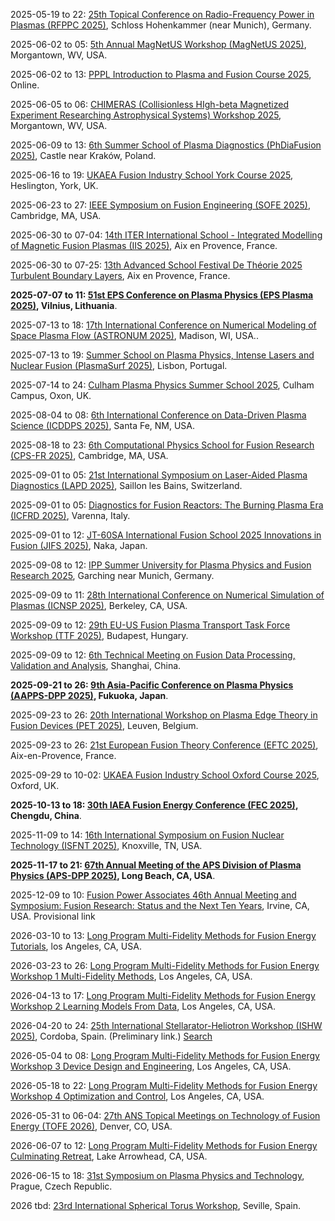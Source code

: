 2025-05-19 to 22: [25th Topical Conference on Radio-Frequency Power in Plasmas (RFPPC 2025)](https://ipp.mpg.de/rfppc2025), Schloss Hohenkammer (near Munich), Germany.

2025-06-02 to 05: [5th Annual MagNetUS Workshop (MagNetUS 2025)](https://magnetus-2025.pa.ucla.edu), Morgantown, WV, USA.

2025-06-02 to 13: [PPPL Introduction to Plasma and Fusion Course 2025](https://suli.pppl.gov/2025/course/), Online.

2025-06-05 to 06: [CHIMERAS (Collisionless HIgh-beta Magnetized Experiment Researching Astrophysical Systems) Workshop 2025](https://home.physics.ucla.edu/~sethd/chimeras25wvu/), Morgantown, WV, USA.

2025-06-09 to 13: [6th Summer School of Plasma Diagnostics (PhDiaFusion 2025)](https://phdia2025.ifj.edu.pl/), Castle near Kraków, Poland.

2025-06-16 to 19: [UKAEA Fusion Industry School York Course 2025](https://fusion-cdt.ac.uk/fusion-industry-school/), Heslington, York, UK.

2025-06-23 to 27: [IEEE Symposium on Fusion Engineering (SOFE 2025)](https://plasmafusion.eventsair.com/sofe2025/), Cambridge, MA, USA.

2025-06-30 to 07-04: [14th ITER International School - Integrated Modelling of Magnetic Fusion Plasmas (IIS 2025)](https://iis2025.sciencesconf.org/), Aix en Provence, France.

2025-06-30 to 07-25: [13th Advanced School Festival De Théorie 2025 Turbulent Boundary Layers](https://festival-theorie.org/), Aix en Provence, France.

**2025-07-07 to 11: [51st EPS Conference on Plasma Physics (EPS Plasma 2025)](https://epsplasma2025.com), Vilnius, Lithuania**.

2025-07-13 to 18: [17th International Conference on Numerical Modeling of Space Plasma Flow (ASTRONUM 2025)](https://space-science.uah.edu/astronum2025/), Madison, WI, USA..

2025-07-13 to 19: [Summer School on Plasma Physics, Intense Lasers and Nuclear Fusion (PlasmaSurf 2025)](https://plasmasurf.tecnico.ulisboa.pt/), Lisbon, Portugal.

2025-07-14 to 24: [Culham Plasma Physics Summer School 2025](https://culhamsummerschool.org.uk/), Culham Campus, Oxon, UK.

2025-08-04 to 08: [6th International Conference on Data-Driven Plasma Science (ICDDPS 2025)](https://web.cvent.com/event/7de9d238-e170-4fbf-8de5-20abc5c6eb49/), Santa Fe, NM, USA.

2025-08-18 to 23: [6th Computational Physics School for Fusion Research (CPS-FR 2025)](https://sites.google.com/psfc.mit.edu/cps-fr2025), Cambridge, MA, USA.

2025-09-01 to 05: [21st International Symposium on Laser-Aided Plasma Diagnostics (LAPD 2025)](https://lapd21.epfl.ch), Saillon les Bains, Switzerland.

2025-09-01 to 05: [Diagnostics for Fusion Reactors: The Burning Plasma Era (ICFRD 2025)](https://icpc.it/diagnostics/diagnostics-for-fusion-reactors-the-burning-plasma-era/), Varenna, Italy.

2025-09-01 to 12: [JT-60SA International Fusion School 2025 Innovations in Fusion (JIFS 2025)](https://indico.euro-fusion.org/event/3385/), Naka, Japan.

2025-09-08 to 12: [IPP Summer University for Plasma Physics and Fusion Research 2025](https://www.ipp.mpg.de/summeruni), Garching near Munich, Germany.

2025-09-09 to 11: [28th International Conference on Numerical Simulation of Plasmas (ICNSP 2025)](https://pls.llnl.gov/about/events/28th-international-conference-numerical-simulation-plasmas), Berkeley, CA, USA.

2025-09-09 to 12: [29th EU-US Fusion Plasma Transport Task Force Workshop (TTF 2025)](https://ttf2025.ek.hun-ren.hu), Budapest, Hungary.

2025-09-09 to 12: [6th Technical Meeting on Fusion Data Processing, Validation and Analysis](https://iaea.org/events/evt2405091), Shanghai, China.

**2025-09-21 to 26: [9th Asia-Pacific Conference on Plasma Physics (AAPPS-DPP 2025)](https://aappsdpp.org/AAPPSDPPF/Meetings.html), Fukuoka, Japan**.

2025-09-23 to 26: [20th International Workshop on Plasma Edge Theory in Fusion Devices (PET 2025)](https://pet2025.com/), Leuven, Belgium.

2025-09-23 to 26: [21st European Fusion Theory Conference (EFTC 2025)](https://indico.global/event/13788/), Aix-en-Provence, France.

2025-09-29 to 10-02: [UKAEA Fusion Industry School Oxford Course 2025](https://fusion-cdt.ac.uk/fusion-industry-school/), Oxford, UK.

**2025-10-13 to 18: [30th IAEA Fusion Energy Conference (FEC 2025)](https://conferences.iaea.org/event/392/), Chengdu, China**.

2025-11-09 to 14: [16th International Symposium on Fusion Nuclear Technology (ISFNT 2025)](https://isfnt-16.ornl.gov), Knoxville, TN, USA.

**2025-11-17 to 21: [67th Annual Meeting of the APS Division of Plasma Physics (APS-DPP 2025)](https://engage.aps.org/dpp/meetings/annual-meeting), Long Beach, CA, USA**.

2025-12-09 to 10: [Fusion Power Associates 46th Annual Meeting and Symposium: Fusion Research: Status and the Next Ten Years](https://fusionpower.org/RegistrationForm.html), Irvine, CA, USA. Provisional link

2026-03-10 to 13: [Long Program Multi-Fidelity Methods for Fusion Energy Tutorials](https://www.ipam.ucla.edu/programs/long-programs/multi-fidelity-methods-for-fusion-energy/?tab=activities), los Angeles, CA, USA.

2026-03-23 to 26: [Long Program Multi-Fidelity Methods for Fusion Energy Workshop 1 Multi-Fidelity Methods](https://www.ipam.ucla.edu/programs/long-programs/multi-fidelity-methods-for-fusion-energy/?tab=activities), Los Angeles, CA, USA.

2026-04-13 to 17: [Long Program Multi-Fidelity Methods for Fusion Energy Workshop 2 Learning Models From Data](https://www.ipam.ucla.edu/programs/long-programs/multi-fidelity-methods-for-fusion-energy/?tab=activities), Los Angeles, CA, USA.

2026-04-20 to 24: [25th International Stellarator-Heliotron Workshop (ISHW 2025)](https://ipp.mpg.de/4022808/ISHW), Cordoba, Spain. (Preliminary link.) [Search](https://www.google.com/search?q=International+Stellarator-Heliotron+Workshop+2026+cordoba)

2026-05-04 to 08: [Long Program Multi-Fidelity Methods for Fusion Energy Workshop 3 Device Design and Engineering](https://www.ipam.ucla.edu/programs/long-programs/multi-fidelity-methods-for-fusion-energy/?tab=activities), Los Angeles, CA, USA.

2026-05-18 to 22: [Long Program Multi-Fidelity Methods for Fusion Energy Workshop 4 Optimization and Control](https://www.ipam.ucla.edu/programs/long-programs/multi-fidelity-methods-for-fusion-energy/?tab=activities), Los Angeles, CA, USA.

2026-05-31 to 06-04: [27th ANS Topical Meetings on Technology of Fusion Energy (TOFE 2026)](https://ans.org/meetings/view-398/), Denver, CO, USA.

2026-06-07 to 12: [Long Program Multi-Fidelity Methods for Fusion Energy Culminating Retreat](https://www.ipam.ucla.edu/programs/long-programs/multi-fidelity-methods-for-fusion-energy/?tab=activities), Lake Arrowhead, CA, USA.

2026-06-15 to 18: [31st Symposium on Plasma Physics and Technology](https://www.plasmaconference.cz/), Prague, Czech Republic.

2026 tbd: [23rd International Spherical Torus Workshop](https://sites.google.com/a/pppl.gov/iea-st/st-workshops), Seville, Spain.

